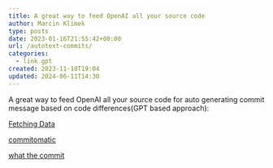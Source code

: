 ```yaml
---
title: A great way to feed OpenAI all your source code
author: Marcin Klimek
type: posts
date: 2023-01-16T21:55:42+00:00
url: /autotext-commits/
categories:
  - link gpt
created: 2023-11-18T19:04
updated: 2024-06-11T14:30
---
```

 
A great way to feed OpenAI all your source code for auto generating commit message based on code differences(GPT based approach):

[Fetching Data](https://github.com/markuswt/gpt-commit/blob/main/gpt-commit.py)

[commitomatic](https://github.com/tiborpilz/commitomatic)

[what the commit](https://whatthecommit.com/)